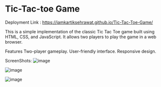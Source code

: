 # Tic-Tac-toe Game
Deployment Link : https://iamkartiksehrawat.github.io/Tic-Tac-Toe-Game/

This is a simple implementation of the classic Tic Tac Toe game built using HTML, CSS, and JavaScript. It allows two players to play the game in a web browser.

Features
Two-player gameplay.
User-friendly interface.
Responsive design.

ScreenShots:
![image](https://github.com/iamkartiksehrawat/Tic-Tac-Toe-Game/assets/134216694/ea166ae8-9058-4a8f-90ec-e7f84ee8e488)

![image](https://github.com/iamkartiksehrawat/Tic-Tac-Toe-Game/assets/134216694/c7552419-4388-455e-8fb9-bc8455e3c1a7)

![image](https://github.com/iamkartiksehrawat/Tic-Tac-Toe-Game/assets/134216694/71e1dcd3-dd00-43eb-befd-75a71ec73a20)


